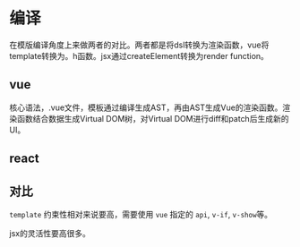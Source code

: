 # 编译

在模版编译角度上来做两者的对比。两者都是将dsl转换为渲染函数，vue将template转换为。h函数。jsx通过createElement转换为render function。

## vue

核心语法，.vue文件，模板通过编译生成AST，再由AST生成Vue的渲染函数。渲染函数结合数据生成Virtual DOM树，对Virtual DOM进行diff和patch后生成新的UI。

## react

## 对比

`template` 约束性相对来说要高，需要使用 `vue` 指定的 `api`, `v-if`, `v-show`等。

jsx的灵活性要高很多。
